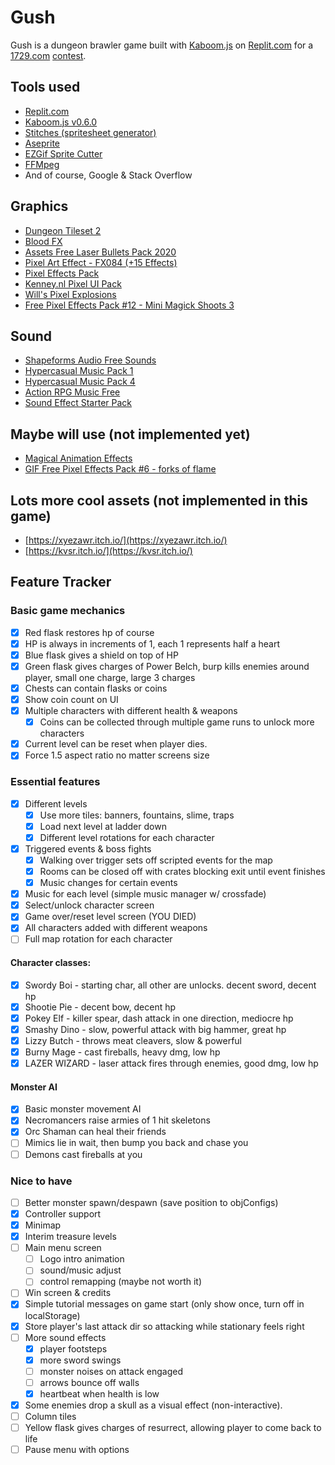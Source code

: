 # Gush

Gush is a dungeon brawler game built with [Kaboom.js](https://kaboomjs.com/) on [Replit.com](https://replit.com/) for a [1729.com](https://1729.com/) [contest](https://1729.com/replit-kaboom).

## Tools used
- [Replit.com](https://replit.com/)
- [Kaboom.js v0.6.0](https://kaboomjs.com/)
- [Stitches (spritesheet generator)](https://draeton.github.io/stitches/)
- [Aseprite](https://www.aseprite.org/)
- [EZGif Sprite Cutter](https://ezgif.com/sprite-cutter)
- [FFMpeg](https://www.ffmpeg.org/)
- And of course, Google & Stack Overflow

## Graphics
- [Dungeon Tileset 2](https://0x72.itch.io/dungeontileset-ii)
- [Blood FX](https://jasontomlee.itch.io/blood-fx)
- [Assets Free Laser Bullets Pack 2020](https://wenrexa.itch.io/laser2020)
- [Pixel Art Effect - FX084 (+15 Effects)](https://kvsr.itch.io/fx084)
- [Pixel Effects Pack](https://codemanu.itch.io/pixelart-effect-pack)
- [Kenney.nl Pixel UI Pack](https://kenney.nl/assets/pixel-ui-pack)
- [Will's Pixel Explosions](https://untiedgames.itch.io/five-free-pixel-explosions)
- [Free Pixel Effects Pack #12 - Mini Magick Shoots 3](https://xyezawr.itch.io/gif-free-pixel-effects-pack-12-mini-magick-shoots-3)

## Sound
- [Shapeforms Audio Free Sounds](https://shapeforms.itch.io/shapeforms-audio-free-sfx)
- [Hypercasual Music Pack 1](https://www.void1gaming.com/hypercasual-music-pack-1)
- [Hypercasual Music Pack 4](https://www.void1gaming.com/hypercasual-music-pack-4)
- [Action RPG Music Free](https://vgcomposer.itch.io/action-rpg-music-free)
- [Sound Effect Starter Pack](https://simon13666.itch.io/sound-starter-pack)

## Maybe will use (not implemented yet)
- [Magical Animation Effects](https://pimen.itch.io/magical-animation-effects)
- [GIF Free Pixel Effects Pack #6 - forks of flame](https://xyezawr.itch.io/gif-free-pixel-effects-pack-6-forks-of-flame)

## Lots more cool assets (not implemented in this game)
- [https://xyezawr.itch.io/](https://xyezawr.itch.io/)
- [https://kvsr.itch.io/](https://kvsr.itch.io/)

## Feature Tracker

### Basic game mechanics
- [x] Red flask restores hp of course
- [x] HP is always in increments of 1, each 1 represents half a heart
- [x] Blue flask gives a shield on top of HP
- [x] Green flask gives charges of Power Belch, burp kills enemies around player, small one charge, large 3 charges
- [x] Chests can contain flasks or coins
 - [x] Show coin count on UI
- [x] Multiple characters with different health & weapons
  - [x] Coins can be collected through multiple game runs to unlock more characters
- [x] Current level can be reset when player dies.
- [x] Force 1.5 aspect ratio no matter screens size

### Essential features
- [x] Different levels
  - [x] Use more tiles: banners, fountains, slime, traps
  - [x] Load next level at ladder down
  - [x] Different level rotations for each character
- [x] Triggered events & boss fights
  - [x] Walking over trigger sets off scripted events for the map
  - [x] Rooms can be closed off with crates blocking exit until event finishes
  - [x] Music changes for certain events
- [x] Music for each level (simple music manager w/ crossfade)
- [x] Select/unlock character screen
- [x] Game over/reset level screen (YOU DIED)
- [x] All characters added with different weapons
- [ ] Full map rotation for each character

#### Character classes:
- [x] Swordy Boi - starting char, all other are unlocks. decent sword, decent hp
- [x] Shootie Pie - decent bow, decent hp
- [x] Pokey Elf - killer spear, dash attack in one direction, mediocre hp
- [x] Smashy Dino - slow, powerful attack with big hammer, great hp
- [x] Lizzy Butch - throws meat cleavers, slow & powerful
- [x] Burny Mage - cast fireballs, heavy dmg, low hp
- [x] LAZER WIZARD - laser attack fires through enemies, good dmg, low hp

#### Monster AI
- [x] Basic monster movement AI
- [x] Necromancers raise armies of 1 hit skeletons
- [x] Orc Shaman can heal their friends
- [ ] Mimics lie in wait, then bump you back and chase you
- [ ] Demons cast fireballs at you

### Nice to have
- [ ] Better monster spawn/despawn (save position to objConfigs)
- [x] Controller support
- [x] Minimap
- [x] Interim treasure levels
- [ ] Main menu screen
  - [ ] Logo intro animation
  - [ ] sound/music adjust
  - [ ] control remapping (maybe not worth it)
- [ ] Win screen & credits
- [x] Simple tutorial messages on game start (only show once, turn off in localStorage)
- [x] Store player's last attack dir so attacking while stationary feels right
- [ ] More sound effects
  - [x] player footsteps
  - [x] more sword swings
  - [ ] monster noises on attack engaged
  - [ ] arrows bounce off walls
  - [x] heartbeat when health is low
- [x] Some enemies drop a skull as a visual effect (non-interactive).
- [ ] Column tiles
- [ ] Yellow flask gives charges of resurrect, allowing player to come back to life
- [ ] Pause menu with options